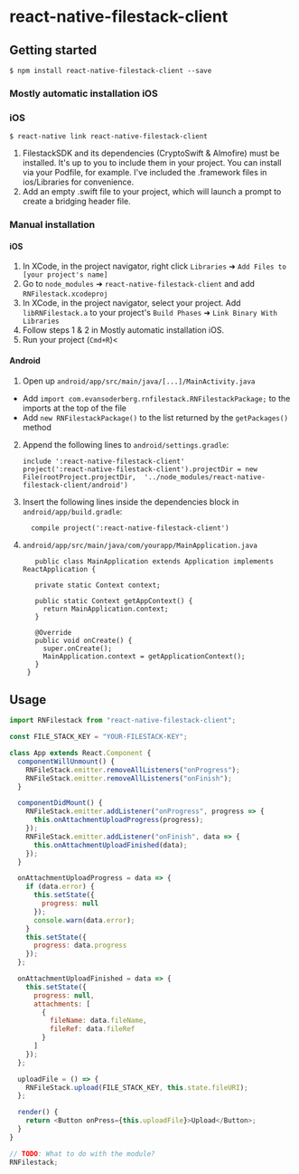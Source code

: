 # react-native-filestack-client

## Getting started

`$ npm install react-native-filestack-client --save`

### Mostly automatic installation iOS

### iOS

`$ react-native link react-native-filestack-client`

1. FilestackSDK and its dependencies (CryptoSwift & Almofire) must be installed.
   It's up to you to include them in your project. You can install via your
   Podfile, for example. I've included the .framework files in ios/Libraries
   for convenience.
2. Add an empty .swift file to your project, which will launch a prompt to create
   a bridging header file.

### Manual installation

#### iOS

1. In XCode, in the project navigator, right click `Libraries` ➜ `Add Files to [your project's name]`
2. Go to `node_modules` ➜ `react-native-filestack-client` and add `RNFilestack.xcodeproj`
3. In XCode, in the project navigator, select your project. Add `libRNFilestack.a` to your project's `Build Phases` ➜ `Link Binary With Libraries`
4. Follow steps 1 & 2 in Mostly automatic installation iOS.
5. Run your project (`Cmd+R`)<

#### Android

1. Open up `android/app/src/main/java/[...]/MainActivity.java`

- Add `import com.evansoderberg.rnfilestack.RNFilestackPackage;` to the imports at the top of the file
- Add `new RNFilestackPackage()` to the list returned by the `getPackages()` method

2. Append the following lines to `android/settings.gradle`:
   ```
   include ':react-native-filestack-client'
   project(':react-native-filestack-client').projectDir = new File(rootProject.projectDir, 	'../node_modules/react-native-filestack-client/android')
   ```
3. Insert the following lines inside the dependencies block in `android/app/build.gradle`:

   ```
     compile project(':react-native-filestack-client')
   ```

4. `android/app/src/main/java/com/yourapp/MainApplication.java`

   ```
      public class MainApplication extends Application implements ReactApplication {

      private static Context context;

      public static Context getAppContext() {
        return MainApplication.context;
      }

      @Override
      public void onCreate() {
        super.onCreate();
        MainApplication.context = getApplicationContext();
      }
    }
   ```

## Usage

```javascript
import RNFilestack from "react-native-filestack-client";

const FILE_STACK_KEY = "YOUR-FILESTACK-KEY";

class App extends React.Component {
  componentWillUnmount() {
    RNFileStack.emitter.removeAllListeners("onProgress");
    RNFileStack.emitter.removeAllListeners("onFinish");
  }

  componentDidMount() {
    RNFileStack.emitter.addListener("onProgress", progress => {
      this.onAttachmentUploadProgress(progress);
    });
    RNFileStack.emitter.addListener("onFinish", data => {
      this.onAttachmentUploadFinished(data);
    });
  }

  onAttachmentUploadProgress = data => {
    if (data.error) {
      this.setState({
        progress: null
      });
      console.warn(data.error);
    }
    this.setState({
      progress: data.progress
    });
  };

  onAttachmentUploadFinished = data => {
    this.setState({
      progress: null,
      attachments: [
        {
          fileName: data.fileName,
          fileRef: data.fileRef
        }
      ]
    });
  };

  uploadFile = () => {
    RNFileStack.upload(FILE_STACK_KEY, this.state.fileURI);
  };

  render() {
    return <Button onPress={this.uploadFile}>Upload</Button>;
  }
}

// TODO: What to do with the module?
RNFilestack;
```
